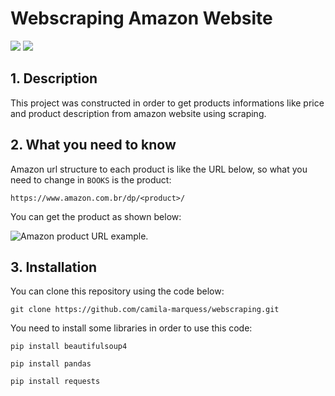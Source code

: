 # Webscraping Amazon Website

<img src="https://img.shields.io/badge/beautiulsoup-4.11.1-blue"/> <img src="https://img.shields.io/badge/python-3.10.2-blue"/>

## 1. Description

This project was constructed in order to get products informations like price and product description from amazon website using scraping. 

## 2. What you need to know 

Amazon url structure to each product is like the URL below, so what you need to change in ```BOOKS``` is the product: 

```
https://www.amazon.com.br/dp/<product>/
```
You can get the product as shown below: 

![Amazon product URL example.](https://user-images.githubusercontent.com/58270725/213030095-afcc3667-f85b-4e3b-9587-8b8f80955af4.png)

## 3. Installation

You can clone this repository using the code below: 

```
git clone https://github.com/camila-marquess/webscraping.git
```

You need to install some libraries in order to use this code:

```
pip install beautifulsoup4
```
```
pip install pandas  
```
```
pip install requests
```
